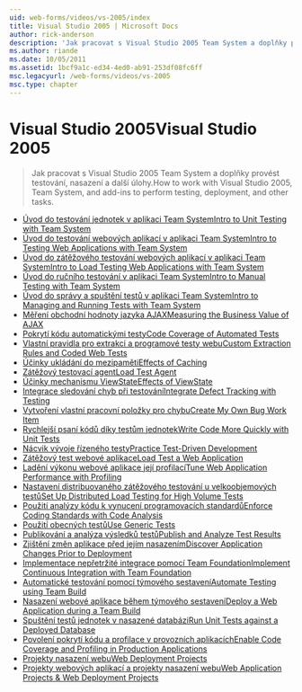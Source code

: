 ```yaml
---
uid: web-forms/videos/vs-2005/index
title: Visual Studio 2005 | Microsoft Docs
author: rick-anderson
description: 'Jak pracovat s Visual Studio 2005 Team System a doplňky provést testování, nasazení a další úlohy.'
ms.author: riande
ms.date: 10/05/2011
ms.assetid: 1bcf9a1c-ed34-4ed0-ab91-253df08fc6ff
msc.legacyurl: /web-forms/videos/vs-2005
msc.type: chapter
---
```

<a name="visual-studio-2005"></a><span data-ttu-id="e6743-103">Visual Studio 2005</span><span class="sxs-lookup"><span data-stu-id="e6743-103">Visual Studio 2005</span></span>
====================
> <span data-ttu-id="e6743-104">Jak pracovat s Visual Studio 2005 Team System a doplňky provést testování, nasazení a další úlohy.</span><span class="sxs-lookup"><span data-stu-id="e6743-104">How to work with Visual Studio 2005, Team System, and add-ins to perform testing, deployment, and other tasks.</span></span>


- [<span data-ttu-id="e6743-105">Úvod do testování jednotek v aplikaci Team System</span><span class="sxs-lookup"><span data-stu-id="e6743-105">Intro to Unit Testing with Team System</span></span>](introduction-to-unit-testing-with-team-system.md)
- [<span data-ttu-id="e6743-106">Úvod do testování webových aplikací v aplikaci Team System</span><span class="sxs-lookup"><span data-stu-id="e6743-106">Intro to Testing Web Applications with Team System</span></span>](introduction-to-testing-web-applications-with-team-system.md)
- [<span data-ttu-id="e6743-107">Úvod do zátěžového testování webových aplikací v aplikaci Team System</span><span class="sxs-lookup"><span data-stu-id="e6743-107">Intro to Load Testing Web Applications with Team System</span></span>](introduction-to-load-testing-web-applications-with-team-system.md)
- [<span data-ttu-id="e6743-108">Úvod do ručního testování v aplikaci Team System</span><span class="sxs-lookup"><span data-stu-id="e6743-108">Intro to Manual Testing with Team System</span></span>](introduction-to-manual-testing-with-team-system.md)
- [<span data-ttu-id="e6743-109">Úvod do správy a spuštění testů v aplikaci Team System</span><span class="sxs-lookup"><span data-stu-id="e6743-109">Intro to Managing and Running Tests with Team System</span></span>](introduction-to-managing-and-running-tests-with-team-system.md)
- [<span data-ttu-id="e6743-110">Měření obchodní hodnoty jazyka AJAX</span><span class="sxs-lookup"><span data-stu-id="e6743-110">Measuring the Business Value of AJAX</span></span>](measuring-the-business-value-of-ajax.md)
- [<span data-ttu-id="e6743-111">Pokrytí kódu automatickými testy</span><span class="sxs-lookup"><span data-stu-id="e6743-111">Code Coverage of Automated Tests</span></span>](code-coverage-of-automated-tests.md)
- [<span data-ttu-id="e6743-112">Vlastní pravidla pro extrakci a programové testy webu</span><span class="sxs-lookup"><span data-stu-id="e6743-112">Custom Extraction Rules and Coded Web Tests</span></span>](custom-extraction-rules-and-coded-web-tests.md)
- [<span data-ttu-id="e6743-113">Účinky ukládání do mezipaměti</span><span class="sxs-lookup"><span data-stu-id="e6743-113">Effects of Caching</span></span>](the-effects-of-caching.md)
- [<span data-ttu-id="e6743-114">Zátěžový testovací agent</span><span class="sxs-lookup"><span data-stu-id="e6743-114">Load Test Agent</span></span>](using-the-load-test-agent.md)
- [<span data-ttu-id="e6743-115">Účinky mechanismu ViewState</span><span class="sxs-lookup"><span data-stu-id="e6743-115">Effects of ViewState</span></span>](the-effects-of-viewstate.md)
- [<span data-ttu-id="e6743-116">Integrace sledování chyb při testování</span><span class="sxs-lookup"><span data-stu-id="e6743-116">Integrate Defect Tracking with Testing</span></span>](how-do-i-integrate-defect-tracking-with-testing.md)
- [<span data-ttu-id="e6743-117">Vytvoření vlastní pracovní položky pro chybu</span><span class="sxs-lookup"><span data-stu-id="e6743-117">Create My Own Bug Work Item</span></span>](how-do-i-create-my-own-bug-work-item.md)
- [<span data-ttu-id="e6743-118">Rychlejší psaní kódů díky testům jednotek</span><span class="sxs-lookup"><span data-stu-id="e6743-118">Write Code More Quickly with Unit Tests</span></span>](how-do-i-write-code-more-quickly-with-unit-tests.md)
- [<span data-ttu-id="e6743-119">Nácvik vývoje řízeného testy</span><span class="sxs-lookup"><span data-stu-id="e6743-119">Practice Test-Driven Development</span></span>](how-do-i-practice-test-driven-development.md)
- [<span data-ttu-id="e6743-120">Zátěžový test webové aplikace</span><span class="sxs-lookup"><span data-stu-id="e6743-120">Load Test a Web Application</span></span>](how-do-i-load-test-a-web-application.md)
- [<span data-ttu-id="e6743-121">Ladění výkonu webové aplikace její profilací</span><span class="sxs-lookup"><span data-stu-id="e6743-121">Tune Web Application Performance with Profiling</span></span>](how-do-i-tune-web-application-performance-with-profiling.md)
- [<span data-ttu-id="e6743-122">Nastavení distribuovaného zátěžového testování u velkoobjemových testů</span><span class="sxs-lookup"><span data-stu-id="e6743-122">Set Up Distributed Load Testing for High Volume Tests</span></span>](how-do-i-set-up-distributed-load-testing-for-high-volume-tests.md)
- [<span data-ttu-id="e6743-123">Použití analýzy kódu k vynucení programovacích standardů</span><span class="sxs-lookup"><span data-stu-id="e6743-123">Enforce Coding Standards with Code Analysis</span></span>](how-do-i-enforce-coding-standards-with-code-analysis.md)
- [<span data-ttu-id="e6743-124">Použití obecných testů</span><span class="sxs-lookup"><span data-stu-id="e6743-124">Use Generic Tests</span></span>](how-do-i-use-generic-tests.md)
- [<span data-ttu-id="e6743-125">Publikování a analýza výsledků testů</span><span class="sxs-lookup"><span data-stu-id="e6743-125">Publish and Analyze Test Results</span></span>](how-do-i-publish-and-analyze-test-results.md)
- [<span data-ttu-id="e6743-126">Zjištění změn aplikace před jejím nasazením</span><span class="sxs-lookup"><span data-stu-id="e6743-126">Discover Application Changes Prior to Deployment</span></span>](how-do-i-discover-application-changes-prior-to-deployment.md)
- [<span data-ttu-id="e6743-127">Implementace nepřetržité integrace pomocí Team Foundation</span><span class="sxs-lookup"><span data-stu-id="e6743-127">Implement Continuous Integration with Team Foundation</span></span>](how-do-i-implement-continuous-integration-with-team-foundation.md)
- [<span data-ttu-id="e6743-128">Automatické testování pomocí týmového sestavení</span><span class="sxs-lookup"><span data-stu-id="e6743-128">Automate Testing using Team Build</span></span>](how-do-i-automate-testing-using-team-build.md)
- [<span data-ttu-id="e6743-129">Nasazení webové aplikace během týmového sestavení</span><span class="sxs-lookup"><span data-stu-id="e6743-129">Deploy a Web Application during a Team Build</span></span>](how-do-i-deploy-a-web-application-during-a-team-build.md)
- [<span data-ttu-id="e6743-130">Spuštění testů jednotek v nasazené databázi</span><span class="sxs-lookup"><span data-stu-id="e6743-130">Run Unit Tests against a Deployed Database</span></span>](how-do-i-run-unit-tests-against-a-deployed-database.md)
- [<span data-ttu-id="e6743-131">Povolení pokrytí kódu a profilace v provozních aplikacích</span><span class="sxs-lookup"><span data-stu-id="e6743-131">Enable Code Coverage and Profiling in Production Applications</span></span>](how-do-i-enable-code-coverage-and-profiling-in-production-applications.md)
- [<span data-ttu-id="e6743-132">Projekty nasazení webu</span><span class="sxs-lookup"><span data-stu-id="e6743-132">Web Deployment Projects</span></span>](web-deployment-projects.md)
- [<span data-ttu-id="e6743-133">Projekty webových aplikací a projekty nasazení webu</span><span class="sxs-lookup"><span data-stu-id="e6743-133">Web Application Projects & Web Deployment Projects</span></span>](web-application-projects-web-deployment-projects.md)
